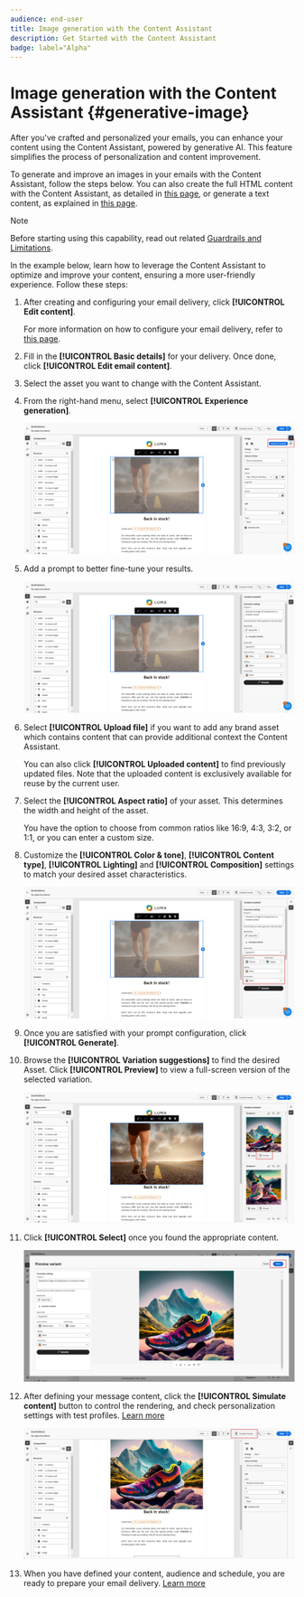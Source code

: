```yaml
---
audience: end-user
title: Image generation with the Content Assistant
description: Get Started with the Content Assistant
badge: label="Alpha"
---
```


# Image generation with the Content Assistant {#generative-image}

After you've crafted and personalized your emails, you can enhance your content using the Content Assistant, powered by generative AI. This feature simplifies the process of personalization and content improvement.

To generate and improve an images in your emails with the Content Assistant, follow the steps below. You can also create the full HTML content with the Content Assistant, as detailed in [this page](generative-email.md), or generate a text content, as explained in [this page](generative-content.md).

>[!NOTE]
>
>Before starting using this capability, read out related [Guardrails and Limitations](generative-gs.md#guardrails-and-limitations).

In the example below, learn how to leverage the Content Assistant to optimize and improve your content, ensuring a more user-friendly experience. Follow these steps:

1. After creating and configuring your email delivery, click **[!UICONTROL Edit content]**.

    For more information on how to configure your email delivery, refer to [this page](../content/create-email-content.md).

1. Fill in the **[!UICONTROL Basic details]** for your delivery. Once done, click **[!UICONTROL Edit email content]**.

1. Select the asset you want to change with the Content Assistant.

1. From the right-hand menu, select **[!UICONTROL Experience generation]**.

    ![](assets/image-genai-1.png)

1. Add a prompt to better fine-tune your results.

    ![](assets/image-genai-2.png)

1. Select **[!UICONTROL Upload file]** if you want to add any brand asset which contains content that can provide additional context the Content Assistant.  

    You can also click **[!UICONTROL Uploaded content]** to find previously updated files. Note that the uploaded content is exclusively available for reuse by the current user.

1. Select the **[!UICONTROL Aspect ratio]** of your asset. This determines the width and height of the asset. 

    You have the option to choose from common ratios like 16:9, 4:3, 3:2, or 1:1, or you can enter a custom size.

1. Customize the **[!UICONTROL Color & tone]**, **[!UICONTROL Content type]**, **[!UICONTROL Lighting]** and **[!UICONTROL Composition]** settings to match your desired asset characteristics.

    ![](assets/image-genai-3.png)  

1. Once you are satisfied with your prompt configuration, click **[!UICONTROL Generate]**.

1. Browse the **[!UICONTROL Variation suggestions]** to find the desired Asset. Click **[!UICONTROL Preview]** to view a full-screen version of the selected variation.

    ![](assets/image-genai-5.png)  

1. Click **[!UICONTROL Select]** once you found the appropriate content.

    ![](assets/image-genai-6.png)  

1. After defining your message content, click the **[!UICONTROL Simulate content]** button to control the rendering, and check personalization settings with test profiles.  [Learn more](../preview-test/preview-content.md)

    ![](assets/image-genai-7.png)

1. When you have defined your content, audience and schedule, you are ready to prepare your email delivery. [Learn more](../monitor/prepare-send.md)